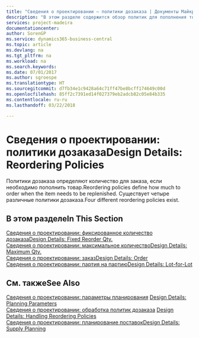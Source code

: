 ```yaml
---
title: "Сведения о проектировании — политики дозаказа | Документы Майкрософт"
description: "В этом разделе содержится обзор политик для пополнения товара."
services: project-madeira
documentationcenter: 
author: SorenGP
ms.service: dynamics365-business-central
ms.topic: article
ms.devlang: na
ms.tgt_pltfrm: na
ms.workload: na
ms.search.keywords: 
ms.date: 07/01/2017
ms.author: sgroespe
ms.translationtype: HT
ms.sourcegitcommit: d7fb34e1c9428a64c71ff47be8bcff174649c00d
ms.openlocfilehash: 85ff2c7391ed14f027379eb2adcb82c05e84b335
ms.contentlocale: ru-ru
ms.lasthandoff: 03/22/2018

---
```

# <a name="design-details-reordering-policies"></a><span data-ttu-id="8974c-103">Сведения о проектировании: политики дозаказа</span><span class="sxs-lookup"><span data-stu-id="8974c-103">Design Details: Reordering Policies</span></span>
<span data-ttu-id="8974c-104">Политики дозаказа определяют количество для заказа, если необходимо пополнить товар.</span><span class="sxs-lookup"><span data-stu-id="8974c-104">Reordering policies define how much to order when the item needs to be replenished.</span></span> <span data-ttu-id="8974c-105">Существует четыре различные политики дозаказа.</span><span class="sxs-lookup"><span data-stu-id="8974c-105">Four different reordering policies exist.</span></span>  

## <a name="in-this-section"></a><span data-ttu-id="8974c-106">В этом разделе</span><span class="sxs-lookup"><span data-stu-id="8974c-106">In This Section</span></span>  
[<span data-ttu-id="8974c-107">Сведения о проектировании: фиксированное количество дозаказа</span><span class="sxs-lookup"><span data-stu-id="8974c-107">Design Details: Fixed Reorder Qty.</span></span>](design-details-fixed-reorder-qty.md)  
[<span data-ttu-id="8974c-108">Сведения о проектировании: максимальное количество</span><span class="sxs-lookup"><span data-stu-id="8974c-108">Design Details: Maximum Qty.</span></span>](design-details-maximum-qty.md)  
[<span data-ttu-id="8974c-109">Сведения о проектировании: заказ</span><span class="sxs-lookup"><span data-stu-id="8974c-109">Design Details: Order</span></span>](design-details-order.md)  
[<span data-ttu-id="8974c-110">Сведения о проектировании: партия на партию</span><span class="sxs-lookup"><span data-stu-id="8974c-110">Design Details: Lot-for-Lot</span></span>](design-details-lot-for-lot.md)  

## <a name="see-also"></a><span data-ttu-id="8974c-111">См. также</span><span class="sxs-lookup"><span data-stu-id="8974c-111">See Also</span></span>  
<span data-ttu-id="8974c-112">[Сведения о проектировании: параметры планирования](design-details-planning-parameters.md) </span><span class="sxs-lookup"><span data-stu-id="8974c-112">[Design Details: Planning Parameters](design-details-planning-parameters.md) </span></span>  
<span data-ttu-id="8974c-113">[Сведения о проектировании: обработка политик дозаказа](design-details-handling-reordering-policies.md) </span><span class="sxs-lookup"><span data-stu-id="8974c-113">[Design Details: Handling Reordering Policies](design-details-handling-reordering-policies.md) </span></span>  
[<span data-ttu-id="8974c-114">Сведения о проектировании: планирование поставок</span><span class="sxs-lookup"><span data-stu-id="8974c-114">Design Details: Supply Planning</span></span>](design-details-supply-planning.md)


